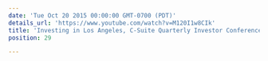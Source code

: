 ```yaml
---
date: 'Tue Oct 20 2015 00:00:00 GMT-0700 (PDT)'
details_url: 'https://www.youtube.com/watch?v=M120I1w8CIk'
title: 'Investing in Los Angeles, C-Suite Quarterly Investor Conference, Tara Roth'
position: 29

---
```

